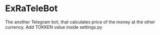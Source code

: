 # ExRaTeleBot
The another Telegram bot, that calculates price of the money at the other currency.
Add TOKKEN value inside settings.py
